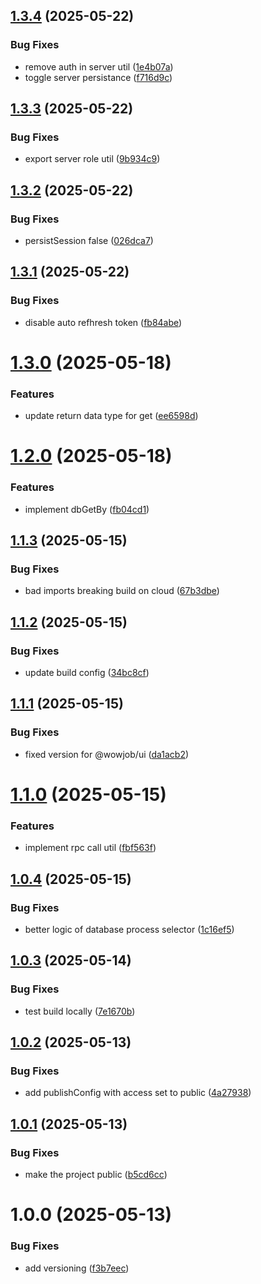 ## [1.3.4](https://github.com/wowjob/util/compare/v1.3.3...v1.3.4) (2025-05-22)


### Bug Fixes

* remove auth in server util ([1e4b07a](https://github.com/wowjob/util/commit/1e4b07a2dcc3fbed16b52f45dd70e664eb282822))
* toggle server persistance ([f716d9c](https://github.com/wowjob/util/commit/f716d9c1b3b4395338c1a985058c0e6a74c11ea1))

## [1.3.3](https://github.com/wowjob/util/compare/v1.3.2...v1.3.3) (2025-05-22)


### Bug Fixes

* export server role util ([9b934c9](https://github.com/wowjob/util/commit/9b934c96133b3178f43608bd9e71b8930a27d081))

## [1.3.2](https://github.com/wowjob/util/compare/v1.3.1...v1.3.2) (2025-05-22)


### Bug Fixes

* persistSession false ([026dca7](https://github.com/wowjob/util/commit/026dca7fe976c8dc0a6e4ed76f35ff9fe93f196d))

## [1.3.1](https://github.com/wowjob/util/compare/v1.3.0...v1.3.1) (2025-05-22)


### Bug Fixes

* disable auto refhresh token ([fb84abe](https://github.com/wowjob/util/commit/fb84abec3efcc2c0b4d178d84c7d73c87ce38de8))

# [1.3.0](https://github.com/wowjob/util/compare/v1.2.0...v1.3.0) (2025-05-18)


### Features

* update return data type for get ([ee6598d](https://github.com/wowjob/util/commit/ee6598de3a2208ffd68a91ec7c2c240ce8cc48cf))

# [1.2.0](https://github.com/wowjob/util/compare/v1.1.3...v1.2.0) (2025-05-18)


### Features

* implement dbGetBy ([fb04cd1](https://github.com/wowjob/util/commit/fb04cd1a0ccd81565848fb7449717277cdb49fa2))

## [1.1.3](https://github.com/wowjob/util/compare/v1.1.2...v1.1.3) (2025-05-15)


### Bug Fixes

* bad imports breaking build on cloud ([67b3dbe](https://github.com/wowjob/util/commit/67b3dbe8bae9d3db74d9d5911ac5390b12bc8ddf))

## [1.1.2](https://github.com/wowjob/util/compare/v1.1.1...v1.1.2) (2025-05-15)


### Bug Fixes

* update build config ([34bc8cf](https://github.com/wowjob/util/commit/34bc8cfd8fb871e0838105587548160bde0b11b9))

## [1.1.1](https://github.com/wowjob/util/compare/v1.1.0...v1.1.1) (2025-05-15)


### Bug Fixes

* fixed version for @wowjob/ui ([da1acb2](https://github.com/wowjob/util/commit/da1acb21d27bf00e63ec42cf0c2a7cd2aaf9bbe3))

# [1.1.0](https://github.com/wowjob/util/compare/v1.0.4...v1.1.0) (2025-05-15)


### Features

* implement rpc call util ([fbf563f](https://github.com/wowjob/util/commit/fbf563f1766d2cb2080f894712f0591356a50687))

## [1.0.4](https://github.com/wowjob/util/compare/v1.0.3...v1.0.4) (2025-05-15)


### Bug Fixes

* better logic of database process selector ([1c16ef5](https://github.com/wowjob/util/commit/1c16ef598b350b5caa25ba40ed74cff47b3d38e6))

## [1.0.3](https://github.com/wowjob/util/compare/v1.0.2...v1.0.3) (2025-05-14)


### Bug Fixes

* test build locally ([7e1670b](https://github.com/wowjob/util/commit/7e1670b28320a4f5d538c148ba3458afe2f7a9cc))

## [1.0.2](https://github.com/wowjob/util/compare/v1.0.1...v1.0.2) (2025-05-13)


### Bug Fixes

* add publishConfig with access set to public ([4a27938](https://github.com/wowjob/util/commit/4a27938702650cba31172ea5ad437fc21aa06e97))

## [1.0.1](https://github.com/wowjob/util/compare/v1.0.0...v1.0.1) (2025-05-13)


### Bug Fixes

* make the project public ([b5cd6cc](https://github.com/wowjob/util/commit/b5cd6cc98bf56bc23732b575a52dfa11827a9dbb))

# 1.0.0 (2025-05-13)


### Bug Fixes

* add versioning ([f3b7eec](https://github.com/wowjob/util/commit/f3b7eec603d043de149e4a0020cf20908f3e072c))
